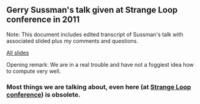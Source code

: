 
## Gerry Sussman's talk given at Strange Loop conference in 2011

Note: This document includes edited transcript of Sussman's talk with associated slided plus my comments and questions.  

[All slides](http://mcdonnell.mit.edu/sussman_slides.pdf)  

Opening remark: We are in a real trouble and have not a foggiest idea how to compute very well.  

### Most things we are talking about, even here (at [Strange Loop conference](https://www.thestrangeloop.com/about.html)) is obsolete.



